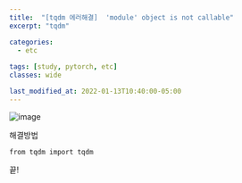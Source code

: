 ```yaml
---
title:  "[tqdm 에러해결]  'module' object is not callable"
excerpt: "tqdm"

categories:
  - etc
  
tags: [study, pytorch, etc]
classes: wide

last_modified_at: 2022-01-13T10:40:00-05:00
---
```




![image](https://user-images.githubusercontent.com/53431568/149311271-736ae3b0-3d35-4c2e-910a-082ef57ab844.png)



해결방법

~~~
from tqdm import tqdm
~~~

끝!
